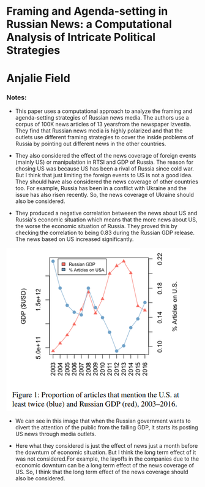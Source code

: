 # Framing and Agenda-setting in Russian News: a Computational Analysis of Intricate Political Strategies
# Anjalie Field

### Notes:
- This paper uses a computational approach to analyze the framing and agenda-setting strategies of Russian news media. The authors use a corpus of 100K news articles of 13 yearsfrom the newspaper Izvestia. They find that Russian news media is highly polarized and that the outlets use different framing strategies to cover the inside problems of Russia by pointing out different news in the other countries.

- They also considered the effect of the news coverage of foreign events (mainly US) or manipulation in RTSI and GDP of Russia. The reason for chosing US was because US has been a rival of Russia since cold war. But I think that just limiting the foreign events to US is not a good idea. They should have also considered the news coverage of other countries too. For example, Russia has been in a conflict with Ukraine and the issue has also risen recently. So, the news coverage of Ukraine should also be considered.

- They produced a negative correlation betweeen the news about US and Russia's economic situation which means that the more news about US, the worse the economic situation of Russia. They proved this by checking the correlation to being 0.83 during the Russian GDP release. The news based on US increased significantly. 

<img src='election.png'>

- We can see in this image that when the Russian government wants to divert the attention of the public from the falling GDP, it starts its posting US news through media outlets.


- Here what they considered is just the effect of news just a month before the downturn of economic situation. But I think the long term effect of it was not considered.For example, the layoffs in the companies due to the economic downturn can be a long term effect of the news coverage of US. So, I think that the long term effect of the news coverage should also be considered.

